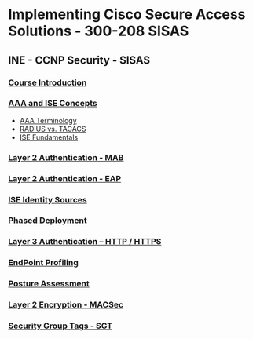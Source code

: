 # Implementing Cisco Secure Access Solutions - 300-208 SISAS

## INE - CCNP Security - SISAS

### [Course Introduction](./i00-Intro.md)

### [AAA and ISE Concepts](./i01-AAAISE.md)

+ [AAA Terminology](./i01-AAAISE.md#aaa-termonology)
+ [RADIUS vs. TACACS](./i01-AAAISE.md#radius-vs-tacacs)
+ [ISE Fundamentals](./i01-AAAISE.md#ise-funcdamentals)

### [Layer 2 Authentication - MAB](./i02-MAB.md)

### [Layer 2 Authentication - EAP](./i03-EAP.md)

### [ISE Identity Sources](./i04-Indentity.md)

### [Phased Deployment](./i05-Deploy.md)

### [Layer 3 Authentication – HTTP / HTTPS](./i06-HTTP.md)

### [EndPoint Profiling](./i07-Profiling.md)

### [Posture Assessment](./i08-Posture.md)

### [Layer 2 Encryption - MACSec](./i09-MACsec.md)

### [Security Group Tags - SGT](./i10-SGT.md)

